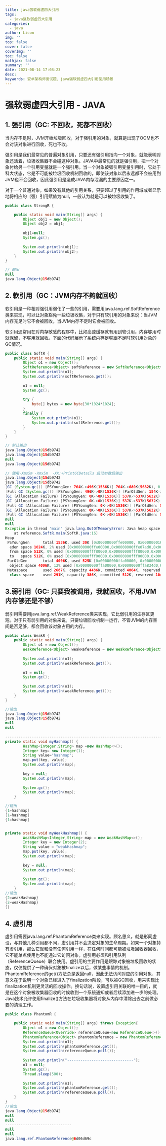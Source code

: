 ```yaml
---
title: java强软弱虚四大引用
tags:
  - java强软弱虚四大引用
categories:
  - java
author: Lison
img: ''
top: false
cover: false
coverImg: ''
toc: false
mathjax: false
summary: ''
date: 2021-08-14 17:08:23
desc:
keywords: 安卓架构师面试题、java强软弱虚四大引用使用场景
---
```



<!--more-->

# 强软弱虚四大引用 - JAVA



## 1. 强引用（GC: 不回收，死都不回收）

​	当内存不足时，JVM开始垃圾回收，对于强引用的对象，就算是出现了OOM也不会对该对象进行回收，死也不收。

​	强引用是我们最常见的普遍对象引用，只要还有强引用指向一个对象，就能表明对象还活着，垃圾收集器不会碰这种对象。JAVA中最常见的就是强引用，把一个对象付给另一个引用变量就是一个强引用。当一个对象被强引用变量引用时，它处于科大状态，它是不可能被垃圾回收机制回收的，即使该对象以后永远都不会被用到JVM也不会回收，因此强引用是造成JAVA内存泄漏的主要原因之一。

​	对于一个普通对象，如果没有其他的引用关系，只要超过了引用的作用域或者显示地将相应的（强）引用赋值为null，一般认为就是可以被垃圾收集了。

```java
public class StrongR {

	public static void main(String[] args) {
		Object obj1 = new Object();
		Object obj2 = obj1;
		
		obj1=null;
		System.gc();
		
		System.out.println(obj1);
		System.out.println(obj2);
	}
}

// 輸出
null
java.lang.Object@15db9742

```

## 2. 軟引用（GC：JVM内存不夠就回收）

​	软引用是一种相对强引用弱化了一些的引用，需要用java.lang.ref.SoftReference类来实现，可以让对象豁免一些垃圾收集，对于只有软引用的对象来说：当JVM内存充足时它不会被回收，当JVM内存不足时它会被回收。

​	软引用通常用在对内存敏感的程序中，比如高速缓存就有用到软引用，内存够用时就保留，不够用就回收。下面的代码展示了系统内存足够跟不足时软引用对象的GC情况。

```java
public class SoftR {
	public static void main(String[] args) {
		Object o1 = new Object();
		SoftReference<Object> softReference = new SoftReference<Object>(o1);
		System.out.println(o1);
		System.out.println(softReference.get());
		
		o1 = null;
		System.gc();
		
		try {
			byte[] bytes = new byte[30*1024*1024];
		}
		finally {
			System.out.println(o1);
			System.out.println(softReference.get());
		}
	}
}

// 默认输出
java.lang.Object@15db9742
java.lang.Object@15db9742
null
java.lang.Object@15db9742
    
// 使用-Xms5m -Xmx5m  -XX:+PrintGCDetails 启动参数后输出
java.lang.Object@15db9742
java.lang.Object@15db9742
[GC (System.gc()) [PSYoungGen: 764K->496K(1536K)] 764K->680K(5632K), 0.0027296 secs] [Times: user=0.00 sys=0.00, real=0.00 secs] 
[Full GC (System.gc()) [PSYoungGen: 496K->0K(1536K)] [ParOldGen: 184K->537K(4096K)] 680K->537K(5632K), [Metaspace: 2656K->2656K(1056768K)], 0.0046556 secs] [Times: user=0.00 sys=0.00, real=0.01 secs] 
[GC (Allocation Failure) [PSYoungGen: 0K->0K(1536K)] 537K->537K(5632K), 0.0005369 secs] [Times: user=0.00 sys=0.00, real=0.00 secs] 
[GC (Allocation Failure) [PSYoungGen: 0K->0K(1536K)] 537K->537K(5632K), 0.0003787 secs] [Times: user=0.00 sys=0.00, real=0.00 secs] 
[Full GC (Allocation Failure) [PSYoungGen: 0K->0K(1536K)] [ParOldGen: 537K->537K(4096K)] 537K->537K(5632K), [Metaspace: 2656K->2656K(1056768K)], 0.0017620 secs] [Times: user=0.00 sys=0.00, real=0.00 secs] 
[GC (Allocation Failure) [PSYoungGen: 0K->0K(1536K)] 537K->537K(5632K), 0.0004040 secs] [Times: user=0.00 sys=0.00, real=0.00 secs] 
[Full GC (Allocation Failure) [PSYoungGen: 0K->0K(1536K)] [ParOldGen: 537K->525K(4096K)] 537K->525K(5632K), [Metaspace: 2656K->2656K(1056768K)], 0.0047294 secs] [Times: user=0.11 sys=0.00, real=0.00 secs] 
null
null
Exception in thread "main" java.lang.OutOfMemoryError: Java heap space
	at reference.SoftR.main(SoftR.java:16)
Heap
 PSYoungGen      total 1536K, used 30K [0x00000000ffe00000, 0x0000000100000000, 0x0000000100000000)
  eden space 1024K, 2% used [0x00000000ffe00000,0x00000000ffe07ad0,0x00000000fff00000)
  from space 512K, 0% used [0x00000000fff80000,0x00000000fff80000,0x0000000100000000)
  to   space 512K, 0% used [0x00000000fff00000,0x00000000fff00000,0x00000000fff80000)
 ParOldGen       total 4096K, used 525K [0x00000000ffa00000, 0x00000000ffe00000, 0x00000000ffe00000)
  object space 4096K, 12% used [0x00000000ffa00000,0x00000000ffa834d0,0x00000000ffe00000)
 Metaspace       used 2687K, capacity 4486K, committed 4864K, reserved 1056768K
  class space    used 291K, capacity 386K, committed 512K, reserved 1048576K
```



## 3.弱引用（GC: 只要我被调用，我就回收，不用JVM内存够还是不够）

​	弱引用需要用java.lang.ref.WeakReference类来实现，它比弱引用的生存区更短。对于只有弱引用的对象来说，只要垃圾回收机制一运行，不管JVM的内存空间是否足够，都会回收该对象占用的内存。

```java
public class WeakR {
	public static void main(String[] args) {
		Object o1 = new Object();
		WeakReference<Object> weakReference = new WeakReference<Object>(o1);
		
		System.out.println(o1);
		System.out.println(weakReference.get());
		
		o1 = null;
		System.gc();
		
		System.out.println(o1);
		System.out.println(weakReference.get());
	}
}

//输出
java.lang.Object@15db9742
java.lang.Object@15db9742
null
null
    
-------------------------------------------------------------------------------
private static void myHashmap() {
		HashMap<Integer,String> map =new HashMap<>();
		Integer key= new Integer(1);
		String value="hashmap";
		map.put(key, value);
		System.out.println(map);
		
		key = null;
		System.out.println(map);
		
		System.gc();
		System.out.println(map);
	}

//输出    
{1=hashmap}
{1=hashmap}
{1=hashmap}


private static void myWeakHashmap() {
		WeakHashMap<Integer,String> map = new WeakHashMap<>();
		Integer key = new Integer(2);
		String value = "weakHashmap";
		map.put(key, value);		
		System.out.println(map);
		
		key = null;
		System.out.println(map);
		
		System.gc();
		System.out.println(map);
	}
//输出
{2=weakHashmap}
{2=weakHashmap}
{}

```

## 4. 虚引用

​		虚引用需要java.lang.ref.PhantomReference类来实现。顾名思义，就是形同虚设，与其他几种引用都不同，虚引用并不会决定对象的生命周期。如果一个对象持有虚引用，那么它就和没有任何引用一样，在任何时间都可能被垃圾回收器回收，它不能单点使用也不能通过它访问对象，虚引用必须和引用队列（ReferenceQueue）联合使用。
​		虚引用的主要作用是跟踪对象被垃圾回收的状态，仅仅提供了一种确保对象被finalize以后，做某些事情的机制。PhantomReference的get()方法总是返回null，因此无法访问对应的引用对象，其意义在于说明一个对象已经进入了finalization阶段，可以被GC回收，用来实现比finalization机制更灵活的回收操作。
​		换句话说，设置虚引用关联的唯一目的，就是在这个对象被收集器回收的时候收到一个系统通知或者后续添加进一步的处理。Java技术允许使用finalize()方法在垃圾收集器将对象从内存中清除出去之前做必要的清理工作。

```java
public class PhantomR {

	public static void main(String[] args) throws Exception{
		Object o1 = new Object();
		ReferenceQueue<Override> referenceQueue=new ReferenceQueue<>();
		PhantomReference<Object> phantomReference = new PhantomReference(o1, referenceQueue);
		System.out.println(o1);
		System.out.println(phantomReference.get());
		System.out.println(referenceQueue.poll());
		
		System.out.println("------------------------------");
		o1 = null;
		System.gc();
		Thread.sleep(500);
		
		System.out.println(o1);
		System.out.println(phantomReference.get());
		System.out.println(referenceQueue.poll());
	}
}
//输出
java.lang.Object@15db9742
null
null
------------------------------
null
null
java.lang.ref.PhantomReference@6d06d69c

```

